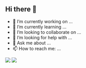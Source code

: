 ## Hi there 👋

- 🔭 I’m currently working on ...
- 🌱 I’m currently learning ...
- 👯 I’m looking to collaborate on ...
- 🤔 I’m looking for help with ...
- 💬 Ask me about ...
- 📫 How to reach me: ...

![](https://github.com/t0a5ted/gh-stats/blob/master/generated/overview.sv)
![](https://github.com/t0a5ted/gh-stats/blob/master/generated/languages.sv)

